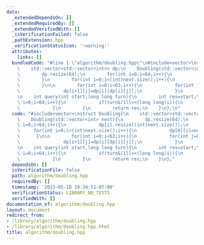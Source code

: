 ```yaml
---
data:
  _extendedDependsOn: []
  _extendedRequiredBy: []
  _extendedVerifiedWith: []
  _isVerificationFailed: false
  _pathExtension: hpp
  _verificationStatusIcon: ':warning:'
  attributes:
    links: []
  bundledCode: "#line 1 \"algorithm/doubling.hpp\"\n#include<vector>\nstruct Doubling{\n\
    \    std::vector<std::vector<int>> dp;\n    Doubling(std::vector<int> next){\n\
    \        dp.resize(64);\n        for(int i=0;i<64;i++){\n            dp[i].resize((int)next.size());\n\
    \        }\n        for(int i=0;i<(int)next.size();i++){\n            dp[0][i]=next[i];\n\
    \        }\n\n        for(int i=0;i<63;i++){\n            for(int j=0;j<(int)next.size();j++){\n\
    \                dp[i+1][j]=dp[i][dp[i][j]];\n            }\n        }\n    }\n\
    \n    int query(int start,long long turn){\n        int res=start;\n        for(int\
    \ i=0;i<64;i++){\n            if(turn&(1ll<<(long long)i)){\n                res=dp[i][res];\n\
    \            }\n        }\n        return res;\n    }\n};\n"
  code: "#include<vector>\nstruct Doubling{\n    std::vector<std::vector<int>> dp;\n\
    \    Doubling(std::vector<int> next){\n        dp.resize(64);\n        for(int\
    \ i=0;i<64;i++){\n            dp[i].resize((int)next.size());\n        }\n   \
    \     for(int i=0;i<(int)next.size();i++){\n            dp[0][i]=next[i];\n  \
    \      }\n\n        for(int i=0;i<63;i++){\n            for(int j=0;j<(int)next.size();j++){\n\
    \                dp[i+1][j]=dp[i][dp[i][j]];\n            }\n        }\n    }\n\
    \n    int query(int start,long long turn){\n        int res=start;\n        for(int\
    \ i=0;i<64;i++){\n            if(turn&(1ll<<(long long)i)){\n                res=dp[i][res];\n\
    \            }\n        }\n        return res;\n    }\n};"
  dependsOn: []
  isVerificationFile: false
  path: algorithm/doubling.hpp
  requiredBy: []
  timestamp: '2023-05-18 19:34:51-07:00'
  verificationStatus: LIBRARY_NO_TESTS
  verifiedWith: []
documentation_of: algorithm/doubling.hpp
layout: document
redirect_from:
- /library/algorithm/doubling.hpp
- /library/algorithm/doubling.hpp.html
title: algorithm/doubling.hpp
---
```

